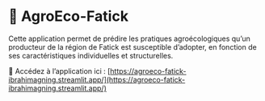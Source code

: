 # 🌱 AgroEco-Fatick

Cette application permet de prédire les pratiques agroécologiques qu’un producteur de la région de Fatick est susceptible d’adopter, en fonction de ses caractéristiques individuelles et structurelles.

🔗 Accédez à l’application ici : [https://agroeco-fatick-ibrahimagning.streamlit.app/](https://agroeco-fatick-ibrahimagning.streamlit.app/)
 
